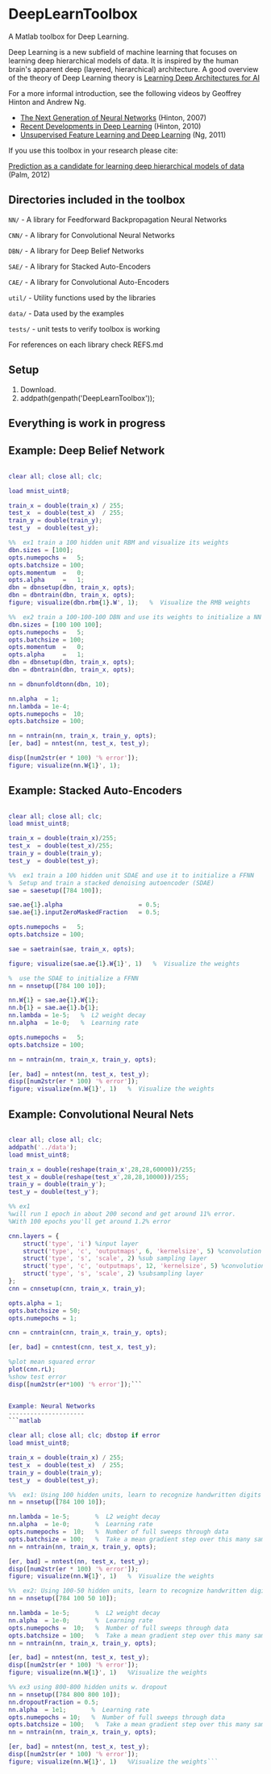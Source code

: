 
DeepLearnToolbox
================

A Matlab toolbox for Deep Learning.

Deep Learning is a new subfield of machine learning that focuses on learning deep hierarchical models of data.
It is inspired by the human brain's apparent deep (layered, hierarchical) architecture.
A good overview of the theory of Deep Learning theory is
[Learning Deep Architectures for AI](http://www.iro.umontreal.ca/~bengioy/papers/ftml_book.pdf)

For a more informal introduction, see the following videos by Geoffrey Hinton and Andrew Ng.

* [The Next Generation of Neural Networks](http://www.youtube.com/watch?v=AyzOUbkUf3M) (Hinton, 2007)
* [Recent Developments in Deep Learning](http://www.youtube.com/watch?v=VdIURAu1-aU) (Hinton, 2010)
* [Unsupervised Feature Learning and Deep Learning](http://www.youtube.com/watch?v=ZmNOAtZIgIk) (Ng, 2011)

If you use this toolbox in your research please cite:

[Prediction as a candidate for learning deep hierarchical models of data](http://www2.imm.dtu.dk/pubdb/views/publication_details.php?id=6284) (Palm, 2012)

Directories included in the toolbox
-----------------------------------

`NN/`   - A library for Feedforward Backpropagation Neural Networks

`CNN/`  - A library for Convolutional Neural Networks

`DBN/`  - A library for Deep Belief Networks

`SAE/`  - A library for Stacked Auto-Encoders

`CAE/` - A library for Convolutional Auto-Encoders

`util/` - Utility functions used by the libraries

`data/` - Data used by the examples

`tests/` - unit tests to verify toolbox is working

For references on each library check REFS.md

Setup
-----

1. Download.
2. addpath(genpath('DeepLearnToolbox'));

Everything is work in progress
------------------------------

Example: Deep Belief Network
---------------------
```matlab

clear all; close all; clc;

load mnist_uint8;

train_x = double(train_x) / 255;
test_x  = double(test_x)  / 255;
train_y = double(train_y);
test_y  = double(test_y);

%%  ex1 train a 100 hidden unit RBM and visualize its weights
dbn.sizes = [100];
opts.numepochs =   5;
opts.batchsize = 100;
opts.momentum  =   0;
opts.alpha     =   1;
dbn = dbnsetup(dbn, train_x, opts);
dbn = dbntrain(dbn, train_x, opts);
figure; visualize(dbn.rbm{1}.W', 1);   %  Visualize the RMB weights

%%  ex2 train a 100-100-100 DBN and use its weights to initialize a NN
dbn.sizes = [100 100 100];
opts.numepochs =   5;
opts.batchsize = 100;
opts.momentum  =   0;
opts.alpha     =   1;
dbn = dbnsetup(dbn, train_x, opts);
dbn = dbntrain(dbn, train_x, opts);

nn = dbnunfoldtonn(dbn, 10);

nn.alpha  = 1;
nn.lambda = 1e-4;
opts.numepochs =  10;
opts.batchsize = 100;

nn = nntrain(nn, train_x, train_y, opts);
[er, bad] = nntest(nn, test_x, test_y);

disp([num2str(er * 100) '% error']);
figure; visualize(nn.W{1}', 1);
```


Example: Stacked Auto-Encoders
---------------------
```matlab

clear all; close all; clc;
load mnist_uint8;

train_x = double(train_x)/255;
test_x  = double(test_x)/255;
train_y = double(train_y);
test_y  = double(test_y);

%%  ex1 train a 100 hidden unit SDAE and use it to initialize a FFNN
%  Setup and train a stacked denoising autoencoder (SDAE)
sae = saesetup([784 100]);

sae.ae{1}.alpha                     = 0.5;
sae.ae{1}.inputZeroMaskedFraction   = 0.5;

opts.numepochs =   5;
opts.batchsize = 100;

sae = saetrain(sae, train_x, opts);

figure; visualize(sae.ae{1}.W{1}', 1)   %  Visualize the weights

%  use the SDAE to initialize a FFNN
nn = nnsetup([784 100 10]);

nn.W{1} = sae.ae{1}.W{1};
nn.b{1} = sae.ae{1}.b{1};
nn.lambda = 1e-5;   %  L2 weight decay
nn.alpha  = 1e-0;   %  Learning rate

opts.numepochs =   5;
opts.batchsize = 100;

nn = nntrain(nn, train_x, train_y, opts);

[er, bad] = nntest(nn, test_x, test_y);
disp([num2str(er * 100) '% error']);
figure; visualize(nn.W{1}', 1)   %  Visualize the weights
```


Example: Convolutional Neural Nets
---------------------
```matlab

clear all; close all; clc;
addpath('../data');
load mnist_uint8;

train_x = double(reshape(train_x',28,28,60000))/255;
test_x = double(reshape(test_x',28,28,10000))/255;
train_y = double(train_y');
test_y = double(test_y');

%% ex1 
%will run 1 epoch in about 200 second and get around 11% error. 
%With 100 epochs you'll get around 1.2% error

cnn.layers = {
    struct('type', 'i') %input layer
    struct('type', 'c', 'outputmaps', 6, 'kernelsize', 5) %convolution layer
    struct('type', 's', 'scale', 2) %sub sampling layer
    struct('type', 'c', 'outputmaps', 12, 'kernelsize', 5) %convolution layer
    struct('type', 's', 'scale', 2) %subsampling layer
};
cnn = cnnsetup(cnn, train_x, train_y);

opts.alpha = 1;
opts.batchsize = 50;
opts.numepochs = 1;

cnn = cnntrain(cnn, train_x, train_y, opts);

[er, bad] = cnntest(cnn, test_x, test_y);

%plot mean squared error
plot(cnn.rL);
%show test error
disp([num2str(er*100) '% error']);```


Example: Neural Networks
---------------------
```matlab

clear all; close all; clc; dbstop if error
load mnist_uint8;

train_x = double(train_x) / 255;
test_x  = double(test_x)  / 255;
train_y = double(train_y);
test_y  = double(test_y);

%%  ex1: Using 100 hidden units, learn to recognize handwritten digits
nn = nnsetup([784 100 10]);

nn.lambda = 1e-5;       %  L2 weight decay
nn.alpha  = 1e-0;       %  Learning rate
opts.numepochs =  10;   %  Number of full sweeps through data
opts.batchsize = 100;   %  Take a mean gradient step over this many samples
nn = nntrain(nn, train_x, train_y, opts);

[er, bad] = nntest(nn, test_x, test_y);
disp([num2str(er * 100) '% error']);
figure; visualize(nn.W{1}', 1)   %  Visualize the weights

%%  ex2: Using 100-50 hidden units, learn to recognize handwritten digits
nn = nnsetup([784 100 50 10]);

nn.lambda = 1e-5;       %  L2 weight decay
nn.alpha  = 1e-0;       %  Learning rate
opts.numepochs =  10;   %  Number of full sweeps through data
opts.batchsize = 100;   %  Take a mean gradient step over this many samples
nn = nntrain(nn, train_x, train_y, opts);

[er, bad] = nntest(nn, test_x, test_y);
disp([num2str(er * 100) '% error']);
figure; visualize(nn.W{1}', 1)   %Visualize the weights

%% ex3 using 800-800 hidden units w. dropout
nn = nnsetup([784 800 800 10]);
nn.dropoutFraction = 0.5;
nn.alpha  = 1e1;       %  Learning rate
opts.numepochs = 10;   %  Number of full sweeps through data
opts.batchsize = 100;   %  Take a mean gradient step over this many samples
nn = nntrain(nn, train_x, train_y, opts);

[er, bad] = nntest(nn, test_x, test_y);
disp([num2str(er * 100) '% error']);
figure; visualize(nn.W{1}', 1)   %Visualize the weights```


